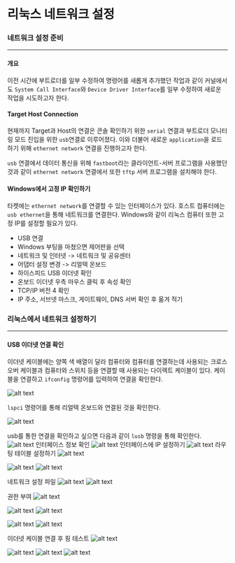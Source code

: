 # 리눅스 네트워크 설정

### 네트워크 설정 준비

---

#### 개요

이전 시간에 부트로더를 일부 수정하여 명령어를 새롭게 추가했던 작업과 같이 커널에서도 `System Call Interface`와 `Device Driver Interface`를 일부 수정하여 새로운 작업을 시도하고자 한다.


#### Target Host Connection

현재까지 Target과 Host의 연결은 콘솔 확인하기 위한 `serial` 연결과 부트로더 모니터링 모드 진입을 위한 `usb`연결로 이루어졌다. 이와 더불어 새로운 `application`을 로드하기 위해 `ethernet network` 연결을 진행하고자 한다.

`usb` 연결에서 데이터 통신을 위해 `fastboot`라는 클라이언트-서버 프로그램을 사용했던 것과 같이 `ethernet network` 연결에서 또한 `tftp` 서버 프로그램을 설치해야 한다.


#### Windows에서 고정 IP 확인하기

타켓에는 `ethernet network`를 연결할 수 있는 인터페이스가 있다. 호스트 컴퓨터에는 `usb ethernet`을 통해 네트워크를 연결한다. Windows와 같이 리눅스 컴퓨터 또한 고정 IP를 설정할 필요가 있다.

* USB 연결
* Windows 부팅을 마쳤으면 제어판을 선택
* 네트워크 및 인터넷 -> 네트워크 및 공유센터
* 어댑터 설정 변경 -> 리얼텍 온보드
* 하이스피드 USB 이더넷 확인
* 온보드 이더넷 우측 마우스 클릭 후 속성 확인
* TCP/IP 버전 4 확인
* IP 주소, 서브넷 마스크, 게이트웨이, DNS 서버 확인 후 옮겨 적기

### 리눅스에서 네트워크 설정하기

---

#### USB 이더넷 연결 확인

이더넷 케이블에는 양쪽 색 배열이 달라 컴퓨터와 컴퓨터를 연결하는데 사용되는 크로스 오버 케이블과 컴퓨터와 스위치 등을 연결할 때 사용되는 다이렉트 케이블이 있다. 케이블을 연결하고 `ifconfig` 명령어를 입력하여 연결을 확인한다.

![alt text](<./image/Screenshot from 2024-05-09 09-42-05.png>)

`lspci` 명령어를 통해 리얼텍 온보드와 연결된 것을 확인한다.

![alt text](<./image/Screenshot from 2024-05-09 09-42-17.png>)

usb를 통한 연결을 확인하고 싶으면 다음과 같이 `lusb` 명령을 통해 확인한다.
![alt text](<./image/Screenshot from 2024-05-09 09-42-58.png>)
인터페이스 정보 확인
![alt text](<./image/Screenshot from 2024-05-09 09-53-30.png>)
인터페이스에 IP 설정하기
![alt text](<./image/Screenshot from 2024-05-09 09-55-45.png>)
라우팅 테이블 설정하기
![alt text](<./image/Screenshot from 2024-05-09 10-05-50.png>)

![alt text](<./image/Screenshot from 2024-05-09 10-07-10.png>)
![alt text](<./image/Screenshot from 2024-05-09 10-08-05.png>)

네트워크 설정 파일
![alt text](<./image/Screenshot from 2024-05-09 10-37-40.png>)
![alt text](<./image/Screenshot from 2024-05-09 10-44-50.png>)

권한 부여
![alt text](<./image/Screenshot from 2024-05-09 10-45-55.png>)

![alt text](<./image/Screenshot from 2024-05-09 10-46-35.png>)
![alt text](<./image/Screenshot from 2024-05-09 10-46-41.png>)

![alt text](<./image/Screenshot from 2024-05-09 10-46-52.png>)
![alt text](<./image/Screenshot from 2024-05-09 10-52-02.png>)

이더넷 케이블 연결 후 핑 테스트
![alt text](<./image/Screenshot from 2024-05-09 11-04-15.png>)

![alt text](<./image/Screenshot from 2024-05-09 11-30-07.png>)
![alt text](<./image/Screenshot from 2024-05-09 11-30-49.png>)
![alt text](<./image/Screenshot from 2024-05-09 11-19-54.png>)
